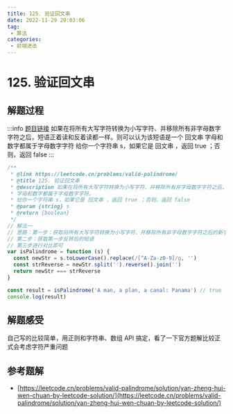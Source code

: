 ```yaml
---
title: 125. 验证回文串
date: 2022-11-29 20:03:06
tag:
 - 算法
categories:
 - 前端进击
---
```

# 125. 验证回文串
## 解题过程
:::info
[题目链接](https://leetcode.cn/problems/valid-palindrome/)
如果在将所有大写字符转换为小写字符、并移除所有非字母数字字符之后，短语正着读和反着读都一样。则可以认为该短语是一个 回文串
字母和数字都属于字母数字字符
给你一个字符串 s，如果它是 回文串 ，返回 true ；否则，返回 false
:::
```javascript
/**
 * @link https://leetcode.cn/problems/valid-palindrome/
 * @title 125. 验证回文串
 * @description 如果在将所有大写字符转换为小写字符、并移除所有非字母数字字符之后，短语正着读和反着读都一样。则可以认为该短语是一个 回文串 。
 * 字母和数字都属于字母数字字符。
 * 给你一个字符串 s，如果它是 回文串 ，返回 true ；否则，返回 false
 * @param {string} s
 * @return {boolean}
 */
// 解法一
// 思路：第一步：获取将所有大写字符转换为小写字符、并移除所有非字母数字字符之后的新字符
// 第二步：获取第一步反转后的短语
// 第三步进行对比即可
var isPalindrome = function (s) {
  const newStr = s.toLowerCase().replace(/[^A-Za-z0-9]/g, '')
  const strReverse = newStr.split('').reverse().join('')
  return newStr === strReverse
}

const result = isPalindrome('A man, a plan, a canal: Panama') // true
console.log(result)
```
## 解题感受
自己写的比较简单，用正则和字符串、数组 API 搞定，看了一下官方题解比较正式会考虑字符严重问题
## 参考题解

- [https://leetcode.cn/problems/valid-palindrome/solution/yan-zheng-hui-wen-chuan-by-leetcode-solution/](https://leetcode.cn/problems/valid-palindrome/solution/yan-zheng-hui-wen-chuan-by-leetcode-solution/)

